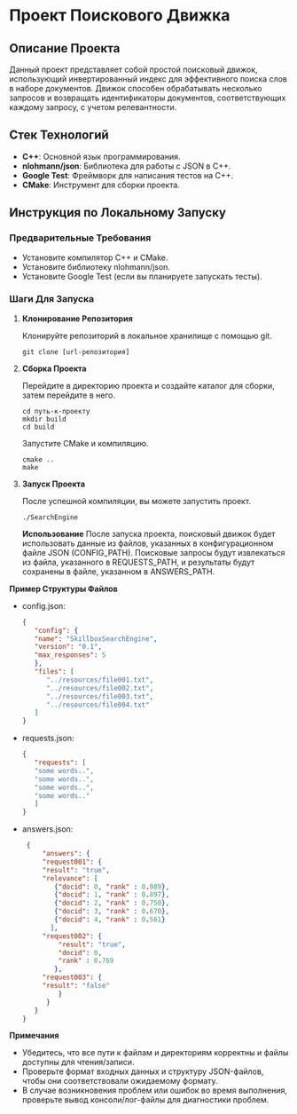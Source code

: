 # Проект Поискового Движка

## Описание Проекта

Данный проект представляет собой простой поисковый движок, использующий инвертированный индекс для эффективного поиска слов в наборе документов. Движок способен обрабатывать несколько запросов и возвращать идентификаторы документов, соответствующих каждому запросу, с учетом релевантности.

## Стек Технологий

- **C++**: Основной язык программирования.
- **nlohmann/json**: Библиотека для работы с JSON в C++.
- **Google Test**: Фреймворк для написания тестов на C++.
- **CMake**: Инструмент для сборки проекта.

## Инструкция по Локальному Запуску

### Предварительные Требования

- Установите компилятор C++ и CMake.
- Установите библиотеку nlohmann/json.
- Установите Google Test (если вы планируете запускать тесты).

### Шаги Для Запуска

1. **Клонирование Репозитория**

   Клонируйте репозиторий в локальное хранилище с помощью git.
   ```shell
   git clone [url-репозитория]
   ```
2. **Сборка Проекта**

   Перейдите в директорию проекта и создайте каталог для сборки, затем перейдите в него.
    ```shell
   cd путь-к-проекту
   mkdir build
   cd build
   ```
   
   Запустите CMake и компиляцию.
   ```shell
   cmake ..
   make
   ```
3. **Запуск Проекта**

   После успешной компиляции, вы можете запустить проект.
   ```shell
   ./SearchEngine
   ```
   
   **Использование**
   После запуска проекта, поисковый движок будет использовать данные из файлов, указанных в конфигурационном файле JSON (CONFIG_PATH). Поисковые запросы будут извлекаться из файла, указанного в REQUESTS_PATH, и результаты будут сохранены в файле, указанном в ANSWERS_PATH.

**Пример Структуры Файлов**

- config.json:
   ```json
   {
      "config": {
      "name": "SkillboxSearchEngine",
      "version": "0.1",
      "max_responses": 5
      },
      "files": [
         "../resources/file001.txt",
         "../resources/file002.txt",
         "../resources/file003.txt",
         "../resources/file004.txt"
      ]
   }
   ```
- requests.json:
     ```json
     {
        "requests": [
        "some words..",
        "some words..",
        "some words..",
        "some words.."
        ]
     }
     ```
-  answers.json:
   ```json
    {
        "answers": {
        "request001": {
        "result": "true",
        "relevance": [
           {"docid": 0, "rank" : 0.989},
           {"docid": 1, "rank" : 0.897},
           {"docid": 2, "rank" : 0.750},
           {"docid": 3, "rank" : 0.670},
           {"docid": 4, "rank" : 0.561}
          ],
        "request002": {
            "result": "true",
            "docid": 0, 
            "rank" : 0.769
           },
        "request003": {
        "result": "false"
            }
         }
      }
   }
    ```

**Примечания**
- Убедитесь, что все пути к файлам и директориям корректны и файлы доступны для чтения/записи.
- Проверьте формат входных данных и структуру JSON-файлов, чтобы они соответствовали ожидаемому формату.
- В случае возникновения проблем или ошибок во время выполнения, проверьте вывод консоли/лог-файлы для диагностики проблем.
